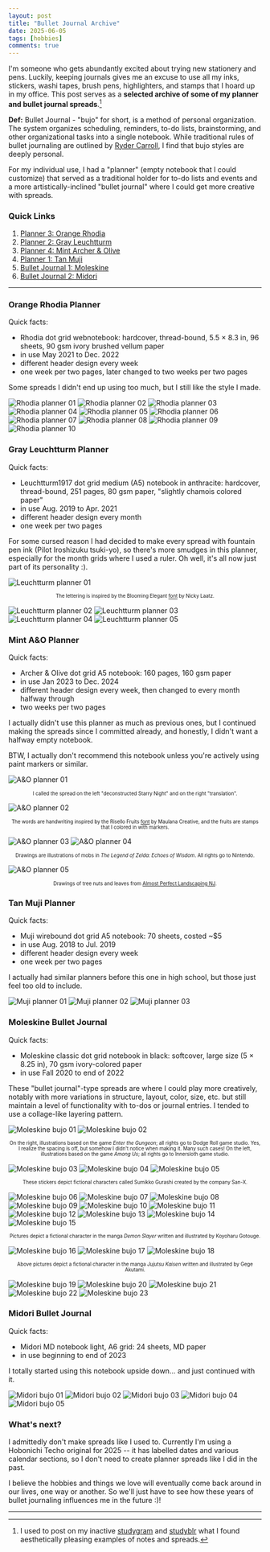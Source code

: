 ```yaml
---
layout: post
title: "Bullet Journal Archive"
date: 2025-06-05
tags: [hobbies]
comments: true
---
```


I'm someone who gets abundantly excited about trying new stationery and pens. Luckily, keeping journals gives me an excuse to use all my inks, stickers, washi tapes, brush pens, highlighters, and stamps that I hoard up in my office. This post serves as a **selected archive of some of my planner and bullet journal spreads**.[^1]

**Def:** Bullet Journal - "bujo" for short, is a method of personal organization. The system organizes scheduling, reminders, to-do lists, brainstorming, and other organizational tasks into a single notebook. While traditional rules of bullet journaling are outlined by [Ryder Carroll](https://bulletjournal.com/pages/about), I find that bujo styles are deeply personal. 

For my individual use, I had a "planner" (empty notebook that I could customize) that served as a traditional holder for to-do lists and events and a more artistically-inclined "bullet journal" where I could get more creative with spreads. 

### Quick Links 
1. [Planner 3: Orange Rhodia](#Rhodia) 
2. [Planner 2: Gray Leuchtturm](#Leuchtturm) 
3. [Planner 4: Mint Archer & Olive](#AO) 
4. [Planner 1: Tan Muji](#Muji) 
5. [Bullet Journal 1: Moleskine](#Moleskine) 
6. [Bullet Journal 2: Midori](#Midori)

--- 

<a name="Rhodia"></a>
### Orange Rhodia Planner

Quick facts: 
- Rhodia dot grid webnotebook: hardcover, thread-bound, 5.5 $\times$ 8.3 in, 96 sheets, 90 gsm ivory brushed vellum paper 
- in use May 2021 to Dec. 2022 
- different header design every week 
- one week per two pages, later changed to two weeks per two pages 

Some spreads I didn't end up using too much, but I still like the style I made. 

![Rhodia planner 01](../images/images/bujos/orange-01.JPEG) ![Rhodia planner 02](../images/images/bujos/orange-02.JPEG) 
![Rhodia planner 03](../images/images/bujos/orange-03.JPEG) ![Rhodia planner 04](../images/images/bujos/orange-04.JPEG) 
![Rhodia planner 05](../images/images/bujos/orange-05.JPEG) ![Rhodia planner 06](../images/images/bujos/orange-06.JPEG) 
![Rhodia planner 07](../images/images/bujos/orange-07.JPEG) ![Rhodia planner 08](../images/images/bujos/orange-08.JPEG) 
![Rhodia planner 09](../images/images/bujos/orange-09.JPEG) ![Rhodia planner 10](../images/images/bujos/orange-10.JPEG) 


<a name="Leuchtturm"></a>
### Gray Leuchtturm Planner 

Quick facts: 
- Leuchtturm1917 dot grid medium (A5) notebook in anthracite: hardcover, thread-bound, 251 pages, 80 gsm paper, "slightly chamois colored paper"
- in use Aug. 2019 to Apr. 2021
- different header design every month
- one week per two pages

For some cursed reason I had decided to make every spread with fountain pen ink (Pilot Iroshizuku tsuki-yo), so there's more smudges in this planner, especially for the month grids where I used a ruler. Oh well, it's all now just part of its personality :). 

![Leuchtturm planner 01](../images/images/bujos/gray-01.JPEG) 
<p align="center">
    <sup><sub>The lettering is inspired by the Blooming Elegant <a href="https://www.fontspring.com/fonts/nicky-laatz/blooming-elegant">font</a> by Nicky Laatz.</sub></sup>
</p>

![Leuchtturm planner 02](../images/images/bujos/gray-02.JPEG) 
![Leuchtturm planner 03](../images/images/bujos/gray-03.JPEG) 
![Leuchtturm planner 04](../images/images/bujos/gray-04.JPEG) 
![Leuchtturm planner 05](../images/images/bujos/gray-05.JPEG) 

<a name="AO"></a>
### Mint A&O Planner 

Quick facts: 
- Archer & Olive dot grid A5 notebook: 160 pages, 160 gsm paper 
- in use Jan 2023 to Dec. 2024 
- different header design every week, then changed to every month halfway through 
- two weeks per two pages

I actually didn't use this planner as much as previous ones, but I continued making the spreads since I committed already, and honestly, I didn't want a halfway empty notebook. 

BTW, I actually don't recommend this notebook unless you're actively using paint markers or similar. 

![A&O planner 01](../images/images/bujos/mint-01.JPEG) 
<p align="center">
    <sup><sub>I called the spread on the left "deconstructed Starry Night" and on the right "translation".</sub></sup>
</p>

![A&O planner 02](../images/images/bujos/mint-02.JPEG) 
<p align="center">
    <sup><sub>The words are handwriting inspired by the Risello Fruits <a href="https://www.dafont.com/risello-fruits.font">font</a> by Maulana Creative, and the fruits are stamps that I colored in with markers.</sub></sup>
</p>

![A&O planner 03](../images/images/bujos/mint-03.JPEG) 
![A&O planner 04](../images/images/bujos/mint-04.JPEG) 
<p align="center">
    <sup><sub>Drawings are illustrations of mobs in <em>The Legend of Zelda: Echoes of Wisdom</em>. All rights go to Nintendo.</sub></sup>
</p>

![A&O planner 05](../images/images/bujos/mint-05.JPEG) 
<p align="center">
    <sup><sub>Drawings of tree nuts and leaves from <a href="https://aplnj.com/native-trees-of-new-jersey">Almost Perfect Landscaping NJ</a>.</sub></sup>
</p>

<a name="Muji"></a>
### Tan Muji Planner 

Quick facts: 
- Muji wirebound dot grid A5 notebook: 70 sheets, costed ~$5 
- in use Aug. 2018 to Jul. 2019  
- different header design every week 
- one week per two pages

I actually had similar planners before this one in high school, but those just feel too old to include. 

![Muji planner 01](../images/images/bujos/tan-01.JPEG) 
![Muji planner 02](../images/images/bujos/tan-02.JPEG) 
![Muji planner 03](../images/images/bujos/tan-03.JPEG) 

<a name="Moleskine"></a>
### Moleskine Bullet Journal 

Quick facts: 
- Moleskine classic dot grid notebook in black: softcover, large size (5 $\times$ 8.25 in), 70 gsm ivory-colored paper 
- in use Fall 2020 to end of 2022

These "bullet journal"-type spreads are where I could play more creatively, notably with more variations in structure, layout, color, size, etc. but still maintain a level of functionality with to-dos or journal entries. I tended to use a collage-like layering pattern. 

![Moleskine bujo 01](../images/images/bujos/black-01.JPEG) 
![Moleskine bujo 02](../images/images/bujos/black-02.JPEG) 
<p align="center">
    <sup><sub>On the right, illustrations based on the game <em>Enter the Gungeon</em>; all rights go to Dodge Roll game studio. Yes, I realize the spacing is off, but somehow I didn't notice when making it. Many such cases! On the left, illustrations based on the game <em>Among Us</em>; all rights go to Innersloth game studio.</sub></sup>
</p>

![Moleskine bujo 03](../images/images/bujos/black-03.JPEG) 
![Moleskine bujo 04](../images/images/bujos/black-04.JPEG) 
![Moleskine bujo 05](../images/images/bujos/black-05.JPEG) 
<p align="center">
    <sup><sub>These stickers depict fictional characters called Sumikko Gurashi created by the company San-X.</sub></sup>
</p>

![Moleskine bujo 06](../images/images/bujos/black-06.JPEG) 
![Moleskine bujo 07](../images/images/bujos/black-07.JPEG) 
![Moleskine bujo 08](../images/images/bujos/black-08.JPEG) 
![Moleskine bujo 09](../images/images/bujos/black-09.JPEG) 
![Moleskine bujo 10](../images/images/bujos/black-10.JPEG) 
![Moleskine bujo 11](../images/images/bujos/black-11.JPEG) 
![Moleskine bujo 12](../images/images/bujos/black-12.JPEG) 
![Moleskine bujo 13](../images/images/bujos/black-13.JPEG) 
![Moleskine bujo 14](../images/images/bujos/black-14.JPEG) 
![Moleskine bujo 15](../images/images/bujos/black-15.JPEG) 
<p align="center">
    <sup><sub>Pictures depict a fictional character in the manga <em>Demon Slayer</em> written and illustrated by Koyoharu Gotouge.</sub></sup>
</p>

![Moleskine bujo 16](../images/images/bujos/black-16.JPEG) 
![Moleskine bujo 17](../images/images/bujos/black-17.JPEG) 
![Moleskine bujo 18](../images/images/bujos/black-18.JPEG) 
<p align="center">
    <sup><sub>Above pictures depict a fictional character in the manga <em>Jujutsu Kaisen</em> written and illustrated by Gege Akutami.</sub></sup>
</p>

![Moleskine bujo 19](../images/images/bujos/black-19.JPEG) 
![Moleskine bujo 20](../images/images/bujos/black-20.JPEG) 
![Moleskine bujo 21](../images/images/bujos/black-21.JPEG) 
![Moleskine bujo 22](../images/images/bujos/black-22.JPEG) 
![Moleskine bujo 23](../images/images/bujos/black-23.JPEG) 

<a name="Midori"></a>
### Midori Bullet Journal 

Quick facts: 
- Midori MD notebook light, A6 grid: 24 sheets, MD paper 
- in use beginning to end of 2023

I totally started using this notebook upside down... and just continued with it. 

![Midori bujo 01](../images/images/bujos/midori-01.JPEG) 
![Midori bujo 02](../images/images/bujos/midori-02.JPEG) 
![Midori bujo 03](../images/images/bujos/midori-03.JPEG) 
![Midori bujo 04](../images/images/bujos/midori-04.JPEG) 
![Midori bujo 05](../images/images/bujos/midori-05.JPEG) 

### What's next? 

I admittedly don't make spreads like I used to. Currently I'm using a Hobonichi Techo original for 2025 -- it has labelled dates and various calendar sections, so I don't need to create planner spreads like I did in the past. 

I believe the hobbies and things we love will eventually come back around in our lives, one way or another. So we'll just have to see how these years of bullet journaling influences me in the future :)! 

--- 

[^1]: I used to post on my inactive [studygram](https://www.instagram.com/mathxmatics/) and [studyblr](https://gpa-saver.tumblr.com/) what I found aesthetically pleasing examples of notes and spreads. 
